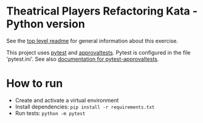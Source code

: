 Theatrical Players Refactoring Kata - Python version
========================================================

See the [top level readme](https://github.com/emilybache/Theatrical-Players-Refactoring-Kata) for general information about this exercise.

This project uses [pytest](https://docs.pytest.org/en/latest/) and [approvaltests](https://github.com/approvals/ApprovalTests.Python). Pytest is configured in the file 'pytest.ini'. See also [documentation for pytest-approvaltests](https://pypi.org/project/pytest-approvaltests/).

# How to run

* Create and activate a virtual environment
* Install dependencies: ``pip install -r requirements.txt``
* Run tests: ``python -m pytest``

